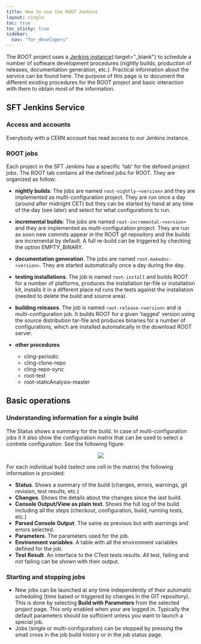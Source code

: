 ```yaml
---
title: How to use the ROOT Jenkins
layout: single
toc: true
toc_sticky: true
sidebar:
  nav: "for_developers"
---
```


The ROOT project uses a [Jenkins instance](https://epsft-jenkins.cern.ch/view/ROOT/){:target="_blank"} to
schedule a number of software development procedures (nightly builds, production of releases,
documentation generation, etc.). Practical information about the service can be found here.
The purpose of this page is to document the different existing procedures for the ROOT
project and basic interaction with them to obtain most of the information.

## SFT Jenkins Service

### Access and accounts

Everybody with a CERN account has read access to our Jenkins instance.

### ROOT jobs

Each project in the SFT Jenkins has a specific 'tab' for the defined project jobs. The ROOT
tab contains all the defined jobs for ROOT. They are organized as follow:

- **nightly builds**: The jobs are named `root-nightly-<version>` and they are implemented
  as multi-configuration project. They are run once a day (around after midnight CET) but they
  can be started by hand at any time of the day (see later) and select for what configurations to run.

- **incremental builds**: The jobs are named `root-incremental-<version>` and they are
  implemented as multi-configuration project. They are run as soon new commits appear in
  the ROOT git repository and the builds are incremental by default. A full re-build can be
  triggered by checking the option EMPTY_BINARY.

- **documentation generation**. The jobs are named `root-makedoc-<version>`. They are started
  automatically once a day during the day.

- **testing installations**. The job is named `root-install` and builds ROOT for a number
  of platforms, produces the installation tar-file or installation kit, installs it in a
  different place nd runs the tests against the installation (needed to delete the build
  and source area).

- **building releases**. The job is named `root-release-<version>` and is multi-configuration
  job. It builds ROOT for a given 'tagged' version using the source distribution tar-file and
  produces binaries for a number of configurations, which are installed automatically in
  the download ROOT server.

- **other procedures**
  - cling-periodic
  - cling-clone-repo
  - cling-repo-sync
  - root-test
  - root-staticAnalysis-master

## Basic operations

### Understanding information for a single build

The Status shows a summary for the build. In case of multi-configuration jobs it it also
show the configuration matrix that can be used to select a contrete configuration. See the
following figure:

<center>
<img src="{{'for_developers/continous_integration-testing/Jenkins-figure1-10.png' | relative_url}}">
</center>

For each individual build (select one cell in the matrix) the following information is provided:

- **Status**. Shows a summary of the build (changes, errors, warnings, git revision, test results, etc.)
- **Changes**. Shows the details about the changes since the last build.
- **Console Output/View as plain text**.  Shows the full log of the build including all the steps (checkout, configuration, build, running tests, etc.)
- **Parsed Console Output**. The same as previous but with warnings and errors selected.
- **Parameters**. The parameters used for the job.
- **Environment variables**. A table with all the environment variables defined for the job.
- **Test Result**. An interface to the CTest tests results. All test, failing and not failing can be shown with their output.

### Starting and stopping jobs

- New jobs can be launched at any time independently of their automatic scheduling (time based or triggered by changes in the GIT repository). This is done by selecting **Build with Parameters** from the selected project page. This only enabled when your are logged in. Typically the default parameters should be sufficient unless you want to launch a special job.
- Jobs (single or multi-configuration) can be stopped by pressing the small cross in the job build history or in the job status page.
